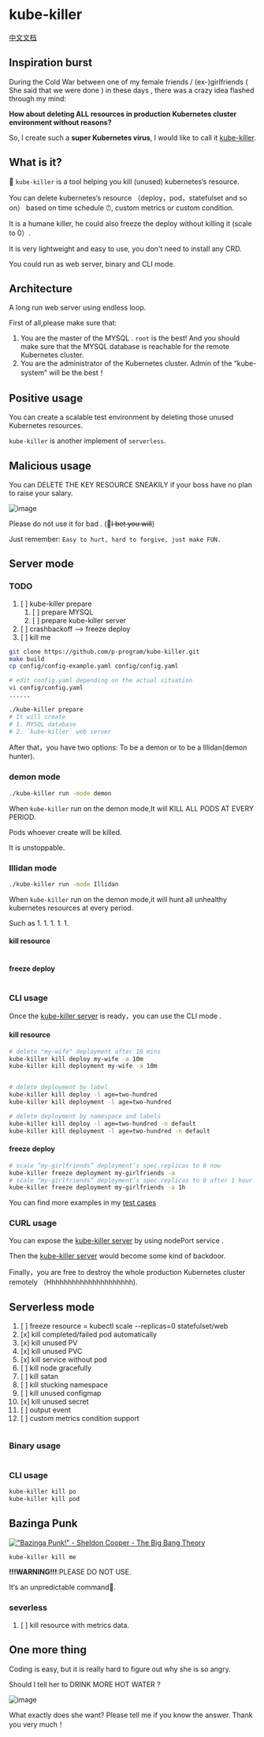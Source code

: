 # kube-killer

[中文文档](README_ZH.md)

## Inspiration burst

During the Cold War between one of my female friends / (ex-)girlfriends ( She said that we were done ) in these days , there was a crazy idea flashed through my mind:

**How about deleting ALL resources in production Kubernetes cluster environment without reasons?**

So, I create such a **super Kubernetes virus**, I would like to call it [kube-killer](https://github.com/p-program/kube-killer).

## What is it?

🤣 `kube-killer` is a tool helping you kill (unused) kubernetes‘s resource.

You can delete kubernetes‘s resource （deploy，pod，statefulset and so on） based on time schedule ⏰,
custom metrics or custom condition.

It is a humane killer, he could also freeze the deploy without killing it (scale to 0）.

It is very lightweight and easy to use, you don't need to install any CRD.

You could run as web server, binary and CLI mode.

## Architecture

A long run web server using endless loop.

First of all,please make sure that:

1. You are the master of the MYSQL . `root` is the best! And you should make sure that the MYSQL database is reachable for the remote Kubernetes cluster.
1. You are the administrator of the Kubernetes cluster. Admin of the “kube-system” will be the best！

## Positive usage

You can create a scalable test environment by deleting those unused Kubernetes resources.

`kube-killer` is another implement of `serverless`.

## Malicious usage

You can DELETE THE KEY RESOURCE SNEAKILY if your boss have no plan to raise your salary.

![image](/docs/img/rm.gif)

Please do not use it for bad . (🤣~~I bet you will~~)

Just remember:
`Easy to hurt, hard to forgive, just make FUN.`

## Server mode

### TODO
1. [ ] kube-killer prepare
    1. [ ] prepare MYSQL
    1. [ ] prepare kube-killer server
1. [ ] crashbackoff --> freeze deploy
1. [ ] kill me

```bash
git clone https://github.com/p-program/kube-killer.git
make build
cp config/config-example.yaml config/config.yaml

# edit config.yaml depending on the actual situation
vi config/config.yaml
......

./kube-killer prepare
# It will create
# 1. MYSQL database
# 2. `kube-killer` web server
```

After that，you have two options: To be a demon or to be a Illidan(demon hunter).

### demon mode

```bash
./kube-killer run -mode demon
```

When `kube-killer` run on the demon mode,It will KILL ALL PODS AT EVERY PERIOD.

Pods whoever create will be killed.

It is unstoppable.

### Illidan mode

```bash
./kube-killer run -mode Illidan
```

When `kube-killer` run on the demon mode,it will hunt all unhealthy kubernetes resources at every period.

Such as
1. 
1. 
1. 
1. 
1. 

#### kill resource

```go

```

#### freeze deploy

```go

```

### CLI usage

Once the [kube-killer server](#Web-server-mode) is ready，you can use the CLI mode .

#### kill resource

```bash
# delete "my-wife" deployment after 10 mins
kube-killer kill deploy my-wife -a 10m
kube-killer kill deployment my-wife -a 10m


# delete deployment by label
kube-killer kill deploy -l age=two-hundred
kube-killer kill deployment -l age=two-hundred

# delete deployment by namespace and labels
kube-killer kill deploy -l age=two-hundred -n default
kube-killer kill deployment -l age=two-hundred -n default

```

#### freeze deploy

```bash
# scale “my-girlfriends” deployment’s spec.replicas to 0 now
kube-killer freeze deployment my-girlfriends -a
# scale “my-girlfriends” deployment’s spec.replicas to 0 after 1 hour
kube-killer freeze deployment my-girlfriends -a 1h

```

You can find more examples in my [test cases]()

### CURL usage

You can expose the [kube-killer server](#Web-server-mode) by using nodePort service .

Then the [kube-killer server](#Web-server-mode) would become some kind of backdoor.

Finally，you are free to destroy the whole production Kubernetes cluster  remotely （Hhhhhhhhhhhhhhhhhhhhh).

## Serverless mode

1. [ ] freeze resource = kubectl scale --replicas=0 statefulset/web
1. [x] kill completed/failed pod automatically
1. [x] kill unused PV
1. [x] kill unused PVC
1. [x] kill service without pod
1. [ ] kill node gracefully
1. [ ] kill satan
1. [ ] kill stucking namespace
1. [ ] kill unused configmap
1. [x] kill unused secret
1. [ ] output event
1. [ ] custom metrics condition support

```bash

```

### Binary usage

```bash

```

### CLI usage

```bash
kube-killer kill po
kube-killer kill pod


```

## Bazinga Punk

[!["Bazinga Punk!" - Sheldon Cooper - The Big Bang Theory](http://img.youtube.com/vi/HS7YZhsjRAo/0.jpg)](http://www.youtube.com/watch?v=HS7YZhsjRAo)

```bash
kube-killer kill me
```

**!!!WARNING!!!**:PLEASE DO NOT USE.

It‘s an unpredictable command🤣.


### severless

1. [ ] kill resource with metrics data.

## One more thing

Coding is easy, but it is really hard to figure out why she is so angry.

Should I tell her to DRINK MORE HOT WATER ?

![image](/docs/img/hot-water.png)

What exactly does she want? Please tell me if you know the answer. Thank you very much！